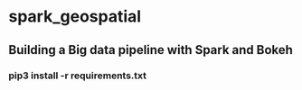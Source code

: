 # spark_geospatial
## Building a Big data pipeline with Spark and Bokeh 
### pip3 install -r requirements.txt

